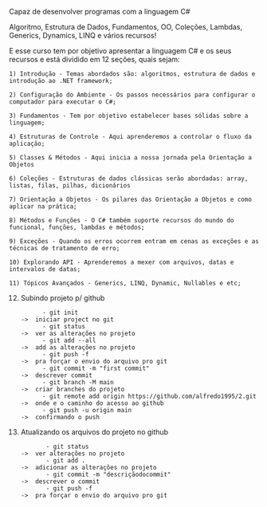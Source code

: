 Capaz de desenvolver programas com a linguagem C#

Algoritmo, Estrutura de Dados, Fundamentos, OO, Coleções, Lambdas, Generics, Dynamics, LINQ e vários recursos!

E esse curso tem por objetivo apresentar a linguagem C# e os seus recursos e está dividido em 12 seções, quais sejam:


    1) Introdução - Temas abordados são: algoritmos, estrutura de dados e introdução ao .NET framework; 

    2) Configuração do Ambiente - Os passos necessários para configurar o computador para executar o C#;

    3) Fundamentos - Tem por objetivo estabelecer bases sólidas sobre a linguagem;

    4) Estruturas de Controle - Aqui aprenderemos a controlar o fluxo da aplicação;

    5) Classes & Métodos - Aqui inicia a nossa jornada pela Orientação a Objetos

    6) Coleções - Estruturas de dados clássicas serão abordadas: array, listas, filas, pilhas, dicionários

    7) Orientação a Objetos - Os pilares das Orientação a Objetos e como aplicar na prática;

    8) Métodos e Funções - O C# também suporte recursos do mundo do funcional, funções, lambdas e métodos;
    
    9) Exceções - Quando os erros ocorrem entram em cenas as exceções e as técnicas de tratamento de erro;

    10) Explorando API - Aprenderemos a mexer com arquivos, datas e intervalos de datas;

    11) Tópicos Avançados - Generics, LINQ, Dynamic, Nullables e etc;
      

12) Subindo projeto p/ github

              - git init                                                     ->  iniciar project no git
              - git status                                                   ->  ver as alterações no projeto
              - git add --all                                                ->  add as alterações no projeto                                         
              - git push -f                                                  ->  pra forçar o envio do arquivo pro git
              - git commit -m "first commit"                                 ->  descrever commit
              - git branch -M main                                           ->  criar branches do projeto
              - git remote add origin https://github.com/alfredo1995/2.git   ->  onde e o caminho do acesso ao github
              - git push -u origin main                                      ->  confirmando o push

 

2) Atualizando os arquivos do projeto no github

              - git status                                                   ->  ver alterações no projeto
              - git add .                                                    ->  adicionar as alterações no projeto
              - git commit -m "descriçãodocommit"                            ->  descrever o commit
              - git push -f                                                  ->  pra forçar o envio do arquivo pro git 
